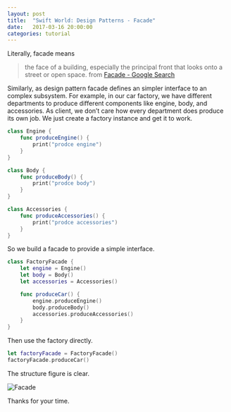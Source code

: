 ```yaml
---
layout: post
title:  "Swift World: Design Patterns - Facade"
date:   2017-03-16 20:00:00
categories: tutorial
---
```


Literally, facade means
> the face of a building, especially the principal front that looks onto a street or open space.
> from [Facade - Google Search](https://www.google.com/search?q=Facade)

Similarly, as design pattern facade defines an simpler interface to an complex subsystem. For example, in our car factory, we have different departments to produce different components like engine, body, and accessories. As client, we don’t care how every department does produce its own job. We just create a factory instance and get it to work.

```swift
class Engine {
    func produceEngine() {
        print("prodce engine")
    }
}

class Body {
    func produceBody() {
        print("prodce body")
    }
}

class Accessories {
    func produceAccessories() {
        print("prodce accessories")
    }
}
```

So we build a facade to provide a simple interface.

```swift
class FactoryFacade {
    let engine = Engine()
    let body = Body()
    let accessories = Accessories()

    func produceCar() {
        engine.produceEngine()
        body.produceBody()
        accessories.produceAccessories()
    }
}
```

Then use the factory directly.

```swift
let factoryFacade = FactoryFacade()
factoryFacade.produceCar()
```

The structure figure is clear.

![Facade](http://pengguo.xyz/resources/Facade.png)

Thanks for your time.
